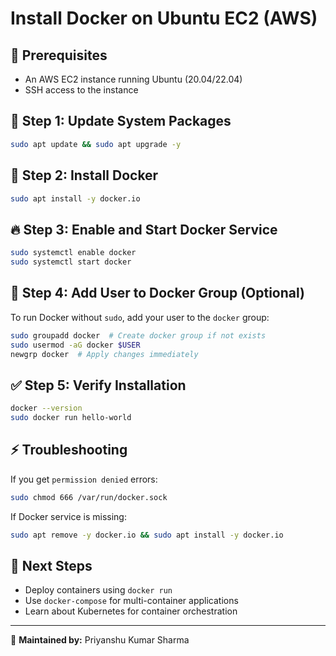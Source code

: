 # Install Docker on Ubuntu EC2 (AWS)

## 📌 Prerequisites
- An AWS EC2 instance running Ubuntu (20.04/22.04)
- SSH access to the instance

## 🚀 Step 1: Update System Packages
```bash
sudo apt update && sudo apt upgrade -y
```

## 🐳 Step 2: Install Docker
```bash
sudo apt install -y docker.io
```

## 🔥 Step 3: Enable and Start Docker Service
```bash
sudo systemctl enable docker
sudo systemctl start docker
```

## 🔄 Step 4: Add User to Docker Group (Optional)
To run Docker without `sudo`, add your user to the `docker` group:
```bash
sudo groupadd docker  # Create docker group if not exists
sudo usermod -aG docker $USER
newgrp docker  # Apply changes immediately
```

## ✅ Step 5: Verify Installation
```bash
docker --version
sudo docker run hello-world
```

## ⚡ Troubleshooting
If you get `permission denied` errors:
```bash
sudo chmod 666 /var/run/docker.sock
```
If Docker service is missing:
```bash
sudo apt remove -y docker.io && sudo apt install -y docker.io
```

## 🎯 Next Steps
- Deploy containers using `docker run`
- Use `docker-compose` for multi-container applications
- Learn about Kubernetes for container orchestration

---
📖 **Maintained by:** Priyanshu Kumar Sharma
